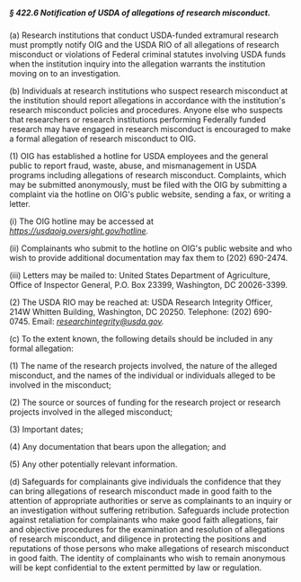 ##### § 422.6 Notification of USDA of allegations of research misconduct. #####

(a) Research institutions that conduct USDA-funded extramural research must promptly notify OIG and the USDA RIO of all allegations of research misconduct or violations of Federal criminal statutes involving USDA funds when the institution inquiry into the allegation warrants the institution moving on to an investigation.

(b) Individuals at research institutions who suspect research misconduct at the institution should report allegations in accordance with the institution's research misconduct policies and procedures. Anyone else who suspects that researchers or research institutions performing Federally funded research may have engaged in research misconduct is encouraged to make a formal allegation of research misconduct to OIG.

(1) OIG has established a hotline for USDA employees and the general public to report fraud, waste, abuse, and mismanagement in USDA programs including allegations of research misconduct. Complaints, which may be submitted anonymously, must be filed with the OIG by submitting a complaint via the hotline on OIG's public website, sending a fax, or writing a letter.

(i) The OIG hotline may be accessed at *https://usdaoig.oversight.gov/hotline.*

(ii) Complainants who submit to the hotline on OIG's public website and who wish to provide additional documentation may fax them to (202) 690-2474.

(iii) Letters may be mailed to: United States Department of Agriculture, Office of Inspector General, P.O. Box 23399, Washington, DC 20026-3399.

(2) The USDA RIO may be reached at: USDA Research Integrity Officer, 214W Whitten Building, Washington, DC 20250. Telephone: (202) 690-0745. Email: *researchintegrity@usda.gov.*

(c) To the extent known, the following details should be included in any formal allegation:

(1) The name of the research projects involved, the nature of the alleged misconduct, and the names of the individual or individuals alleged to be involved in the misconduct;

(2) The source or sources of funding for the research project or research projects involved in the alleged misconduct;

(3) Important dates;

(4) Any documentation that bears upon the allegation; and

(5) Any other potentially relevant information.

(d) Safeguards for complainants give individuals the confidence that they can bring allegations of research misconduct made in good faith to the attention of appropriate authorities or serve as complainants to an inquiry or an investigation without suffering retribution. Safeguards include protection against retaliation for complainants who make good faith allegations, fair and objective procedures for the examination and resolution of allegations of research misconduct, and diligence in protecting the positions and reputations of those persons who make allegations of research misconduct in good faith. The identity of complainants who wish to remain anonymous will be kept confidential to the extent permitted by law or regulation.